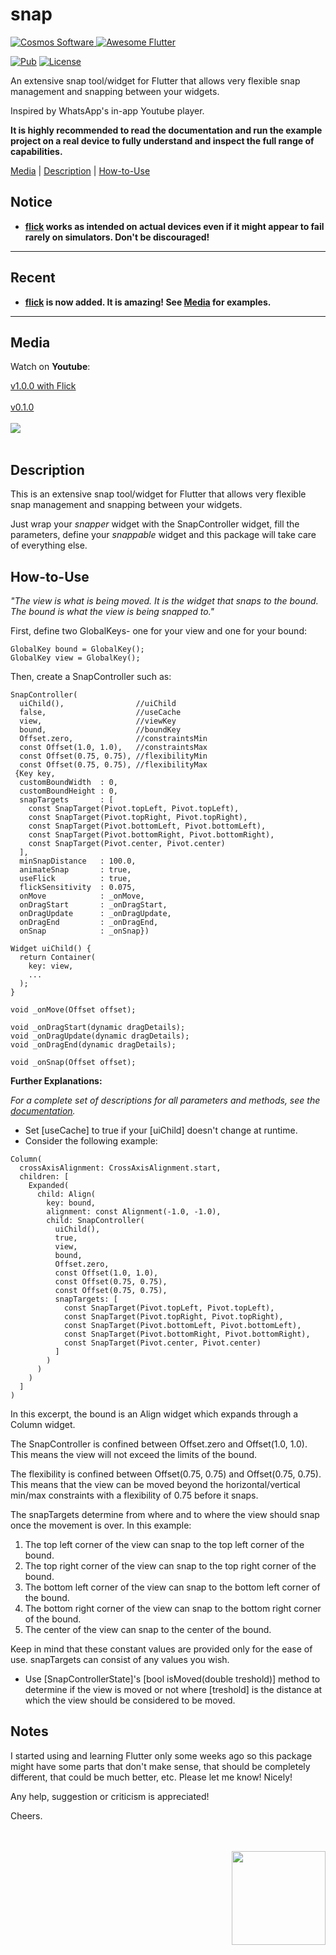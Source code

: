 # snap

[comment]: <> (Badges)
<a href="https://www.cosmossoftware.coffee">
   <img alt="Cosmos Software" src="https://img.shields.io/badge/Cosmos%20Software-Love%20Code-red" />
</a>
<a href="https://github.com/Solido/awesome-flutter">
   <img alt="Awesome Flutter" src="https://img.shields.io/badge/Awesome-Flutter-blue.svg?longCache=true&style=flat-square" />
</a>

[![Pub](https://img.shields.io/pub/v/snap?color=g)](https://pub.dev/packages/snap)
[![License](https://img.shields.io/github/license/aliyigitbireroglu/flutter-snap?color=blue)](https://github.com/aliyigitbireroglu/flutter-snap/blob/master/LICENSE)

[comment]: <> (Introduction)
An extensive snap tool/widget for Flutter that allows very flexible snap management and snapping between your widgets. 

Inspired by WhatsApp's in-app Youtube player.

**It is highly recommended to read the documentation and run the example project on a real device to fully understand and inspect the full range
 of capabilities.**

[comment]: <> (ToC)
[Media](#media) | [Description](#description) | [How-to-Use](#howtouse)

[comment]: <> (Notice)
## Notice
* **[flick](https://pub.dev/packages/flick) works as intended on actual devices even if it might appear to fail rarely on simulators. Don't be 
discouraged!**
* * *
[comment]: <> (Recent)
## Recent
* **[flick](https://pub.dev/packages/flick) is now added. It is amazing! See [Media](#media) for examples.** 
* * *


[comment]: <> (Media)
<a name="media"></a>
## Media

Watch on **Youtube**:

[v1.0.0 with Flick](https://youtu.be/vNTBsMg1NXg)
<br><br>
[v0.1.0](https://youtu.be/anHHG3JJPrI)
<br><br>
<img src="https://www.cosmossoftware.coffee/Common/Portfolio/GIFs/FlutterSnapNew.gif" max-height="450"/>
<br><br>


[comment]: <> (Description)
<a name="description"></a>
## Description
This is an extensive snap tool/widget for Flutter that allows very flexible snap management and snapping between your widgets. 

Just wrap your *snapper* widget with the SnapController widget, fill the parameters, define your *snappable* widget and this package will take care
 of everything else.


[comment]: <> (How-to-Use)
<a name="howtouse"></a>
## How-to-Use
*"The view is what is being moved. It is the widget that snaps to the bound. The bound is what the view is being snapped to."*

First, define two GlobalKeys- one for your view and one for your bound: 
 
```
GlobalKey bound = GlobalKey();
GlobalKey view = GlobalKey();
```

Then, create a SnapController such as:

```
SnapController(
  uiChild(),                //uiChild
  false,                    //useCache
  view,                     //viewKey
  bound,                    //boundKey
  Offset.zero,              //constraintsMin
  const Offset(1.0, 1.0),   //constraintsMax
  const Offset(0.75, 0.75), //flexibilityMin
  const Offset(0.75, 0.75), //flexibilityMax
 {Key key,
  customBoundWidth  : 0,
  customBoundHeight : 0,
  snapTargets       : [
    const SnapTarget(Pivot.topLeft, Pivot.topLeft),
    const SnapTarget(Pivot.topRight, Pivot.topRight),
    const SnapTarget(Pivot.bottomLeft, Pivot.bottomLeft),
    const SnapTarget(Pivot.bottomRight, Pivot.bottomRight),
    const SnapTarget(Pivot.center, Pivot.center)
  ],
  minSnapDistance   : 100.0,
  animateSnap       : true,
  useFlick          : true,
  flickSensitivity  : 0.075,
  onMove            : _onMove,
  onDragStart       : _onDragStart,
  onDragUpdate      : _onDragUpdate,
  onDragEnd         : _onDragEnd,
  onSnap            : _onSnap})

Widget uiChild() {
  return Container(
    key: view,
    ...
  ); 
}

void _onMove(Offset offset);

void _onDragStart(dynamic dragDetails);
void _onDragUpdate(dynamic dragDetails);
void _onDragEnd(dynamic dragDetails);

void _onSnap(Offset offset);
```

**Further Explanations:**

*For a complete set of descriptions for all parameters and methods, see the [documentation](https://pub.dev/documentation/snap/latest/).*

* Set [useCache] to true if your [uiChild] doesn't change at runtime.
* Consider the following example:

```
Column(
  crossAxisAlignment: CrossAxisAlignment.start,
  children: [
    Expanded(
      child: Align(
        key: bound,
        alignment: const Alignment(-1.0, -1.0),
        child: SnapController(
          uiChild(),
          true,
          view,
          bound,
          Offset.zero,
          const Offset(1.0, 1.0),
          const Offset(0.75, 0.75),
          const Offset(0.75, 0.75),
          snapTargets: [
            const SnapTarget(Pivot.topLeft, Pivot.topLeft),
            const SnapTarget(Pivot.topRight, Pivot.topRight),
            const SnapTarget(Pivot.bottomLeft, Pivot.bottomLeft),
            const SnapTarget(Pivot.bottomRight, Pivot.bottomRight),
            const SnapTarget(Pivot.center, Pivot.center)
          ]
        )
      )
    )
  ]
)
```

In this excerpt, the bound is an Align widget which expands through a Column widget. 

The SnapController is confined between Offset.zero and Offset(1.0, 1.0). This means the view will not exceed the limits of the bound. 

The flexibility is confined between Offset(0.75, 0.75) and Offset(0.75, 0.75). This means that the view can be moved beyond the horizontal/vertical
min/max constraints with a flexibility of 0.75 before it snaps. 
 
The snapTargets determine from where and to where the view should snap once the movement is over. In this example:
   
1. The top left corner of the view can snap to the top left corner of the bound.
2. The top right corner of the view can snap to the top right corner of the bound.
3. The bottom left corner of the view can snap to the bottom left corner of the bound.
4. The bottom right corner of the view can snap to the bottom right corner of the bound.
5. The center of the view can snap to the center of the bound.

Keep in mind that these constant values are provided only for the ease of use. snapTargets can consist of any values you wish.

* Use [SnapControllerState]'s [bool isMoved(double treshold)] method to determine if the view is moved or not where [treshold] is the distance at 
which the view should be considered to be moved.


[comment]: <> (Notes)
## Notes
I started using and learning Flutter only some weeks ago so this package might have some parts that don't make sense, that should be completely 
different, that could be much better, etc. Please let me know! Nicely! 

Any help, suggestion or criticism is appreciated! 

Cheers.

[comment]: <> (CosmosSoftware)
<br><br>
<img align="right" src="https://www.cosmossoftware.coffee/Common/Images/CosmosSoftwareIconTransparent.png" width="150" height="150"/>
<br><br>
